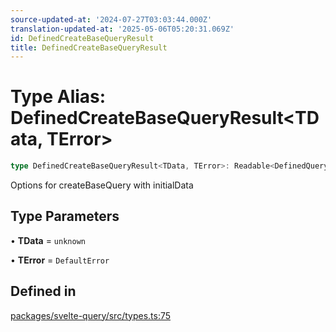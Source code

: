 ```yaml
---
source-updated-at: '2024-07-27T03:03:44.000Z'
translation-updated-at: '2025-05-06T05:20:31.069Z'
id: DefinedCreateBaseQueryResult
title: DefinedCreateBaseQueryResult
---
```


# Type Alias: DefinedCreateBaseQueryResult\<TData, TError\>

```ts
type DefinedCreateBaseQueryResult<TData, TError>: Readable<DefinedQueryObserverResult<TData, TError>>;
```

Options for createBaseQuery with initialData

## Type Parameters

• **TData** = `unknown`

• **TError** = `DefaultError`

## Defined in

[packages/svelte-query/src/types.ts:75](https://github.com/TanStack/query/blob/dac5da5416b82b0be38a8fb34dde1fc6670f0a59/packages/svelte-query/src/types.ts#L75)
